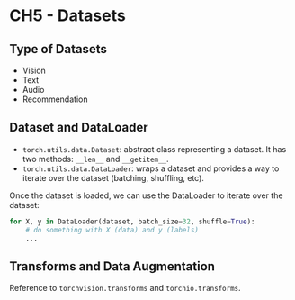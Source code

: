 # CH5 - Datasets

## Type of Datasets

- Vision
- Text
- Audio
- Recommendation

## Dataset and DataLoader

- `torch.utils.data.Dataset`: abstract class representing a dataset. It has two methods: `__len__` and `__getitem__`.
- `torch.utils.data.DataLoader`: wraps a dataset and provides a way to iterate over the dataset (batching, shuffling, etc).

Once the dataset is loaded, we can use the DataLoader to iterate over the dataset:

```python	
for X, y in DataLoader(dataset, batch_size=32, shuffle=True):
    # do something with X (data) and y (labels)
    ...
```

## Transforms and Data Augmentation

Reference to `torchvision.transforms` and `torchio.transforms`.